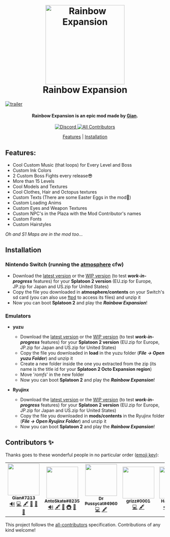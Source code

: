 <h1 align="center">
  <br>
  <a><img src="https://github.com/SplatGian/Rainbow-Expansion-Download/blob/main/img/logo.png" alt="Rainbow Expansion" width="250"></a>
  <br>
  <b>Rainbow Expansion</b>
  <br>
</h1>

[![trailer](https://img.youtube.com/vi/c-IK94D4qwM/maxresdefault.jpg)](https://youtu.be/c-IK94D4qwM)

<h4 align="center">Rainbow Expansion is an epic mod made by <a href="https://www.youtube.com/channel/UCvrS0vtrdIogrVnvWGuq_5w">Gian</a>.</h4>

<p align="center">
    <a href="https://discord.com/invite/3ZN2HPyHSw">
        <img src="https://img.shields.io/discord/830880503884284025?style=for-the-badge&label=Gian%27s%20Server&logo=discord&logoColor=white"
            alt="Discord">
    </a>
    <!-- ALL-CONTRIBUTORS-BADGE:START - Do not remove or modify this section -->
    <a href="#contributors-">
        <img src="https://img.shields.io/badge/all_contributors-5-blueviolet.svg?style=for-the-badge"
            alt="All Contributors">
    </a>
    <!-- ALL-CONTRIBUTORS-BADGE:END -->
</p>

<p align="center">
  <a href="#features">Features</a> |
  <a href="#installation">Installation</a>
</p>

## Features:
- Cool Custom Music (that loops) for Every Level and Boss
- Custom Ink Colors
- 2 Custom Boss Fights every release😎
- More than 15 Levels
- Cool Models and Textures
- Cool Clothes, Hair and Octopus textures
- Custom Texts (There are some Easter Eggs in the mod👀)
- Custom Loading Anims
- Custom Eyes and Weapon Textures
- Custom NPC's in the Plaza with the Mod Contributor's names
- Custom Fonts
- Custom Hairstyles

*Oh and S1 Maps are in the mod too...*

## Installation
### Nintendo Switch (running the [atmosphere](https://github.com/Atmosphere-NX/Atmosphere) cfw)
- Download the [latest version](https://github.com/SplatGian/Rainbow-Expansion-Download/releases/latest) or the [WIP version](https://github.com/SplatGian/Rainbow-Expansion-Download/releases/tag/wip) (to test ***work-in-progress*** features) for your **Splatoon 2 version** (EU.zip for Europe, JP.zip for Japan and US.zip for United States)
- Copy the file you downloaded in **atmosphere/contents** on your Switch's sd card (you can also use [ftpd](https://github.com/mtheall/ftpd) to access its files) and unzip it
- Now you can boot **Splatoon 2** and play the ***Rainbow Expansion***!

### Emulators
- **yuzu**
  - Download the [latest version](https://github.com/SplatGian/Rainbow-Expansion-Download/releases/latest) or the [WIP version](https://github.com/SplatGian/Rainbow-Expansion-Download/releases/tag/wip) (to test ***work-in-progress*** features) for your **Splatoon 2 version** (EU.zip for Europe, JP.zip for Japan and US.zip for United States)
  - Copy the file you downloaded in **load** in the yuzu folder (***File -> Open yuzu Folder***) and unzip it
  - Create a new folder inside the one you extracted from the zip (its name is the title id for your **Splatoon 2 Octo Expansion region**)
  - Move '*romfs*' in the new folder
  - Now you can boot **Splatoon 2** and play the ***Rainbow Expansion***!

- **Ryujinx**
  - Download the [latest version](https://github.com/SplatGian/Rainbow-Expansion-Download/releases/latest) or the [WIP version](https://github.com/SplatGian/Rainbow-Expansion-Download/releases/tag/wip) (to test ***work-in-progress*** features) for your **Splatoon 2 version** (EU.zip for Europe, JP.zip for Japan and US.zip for United States)
  - Copy the file you downloaded in **mods/contents** in the Ryujinx folder (***File -> Open Ryujinx Folder***) and unzip it
  - Now you can boot **Splatoon 2** and play the ***Rainbow Expansion***!

## Contributors ✨

Thanks goes to these wonderful people in no particular order ([emoji key](https://allcontributors.org/docs/en/emoji-key)):

<!-- ALL-CONTRIBUTORS-LIST:START - Do not remove or modify this section -->
<!-- prettier-ignore-start -->
<!-- markdownlint-disable -->
<table>
  <tr>
    <td align="center"><a href="https://discord.gg/3ZN2HPyHSw"><img src="https://avatars.githubusercontent.com/u/70701405?v=4" width="100px;" alt=""/><br /><sub><b>Gian#7213</b></sub></a><br /><a href="#audio-SplatGian" title="Audio">🔊</a> <a href="https://github.com/SplatGian/Rainbow-Expansion-Download/commits?author=SplatGian" title="Code">💻</a> <a href="#content-SplatGian" title="Content">🖋</a> <a href="https://github.com/SplatGian/Rainbow-Expansion-Download/commits?author=SplatGian" title="Documentation">📖</a> <a href="#ideas-SplatGian" title="Ideas, Planning, & Feedback">🤔</a> <a href="#maintenance-SplatGian" title="Maintenance">🚧</a></td>
    <td align="center"><a href="https://github.com/AntoSkate"><img src="https://avatars.githubusercontent.com/u/36473846?v=4" width="100px;" alt=""/><br /><sub><b>AntoSkate#8235</b></sub></a><br /><a href="#audio-AntoSkate" title="Audio">🔊</a> <a href="#content-AntoSkate" title="Content">🖋</a> <a href="https://github.com/SplatGian/Rainbow-Expansion-Download/commits?author=AntoSkate" title="Documentation">📖</a> <a href="#infra-AntoSkate" title="Infrastructure (Hosting, Build-Tools, etc)">🚇</a> <a href="#maintenance-AntoSkate" title="Maintenance">🚧</a></td>
    <td align="center"><a href="https://github.com/PastaMarie"><img src="https://avatars.githubusercontent.com/u/93050901?v=4" width="100px;" alt=""/><br /><sub><b>Dr Pussycat#4960</b></sub></a><br /><a href="https://github.com/SplatGian/Rainbow-Expansion-Download/commits?author=PastaMarie" title="Code">💻</a> <a href="#content-PastaMarie" title="Content">🖋</a></td>
    <td align="center"><a href="https://github.com/mr-grizz-ly"><img src="https://avatars.githubusercontent.com/u/93011379?v=4" width="100px;" alt=""/><br /><sub><b>grizz#0001</b></sub></a><br /><a href="https://github.com/SplatGian/Rainbow-Expansion-Download/commits?author=mr-grizz-ly" title="Code">💻</a> <a href="#content-mr-grizz-ly" title="Content">🖋</a></td>
    <td align="center"><a href="https://github.com/TudouHack"><img src="https://avatars.githubusercontent.com/u/39432598?v=4" width="100px;" alt=""/><br /><sub><b>Haxxie#8888</b></sub></a><br /><a href="#audio-TudouHack" title="Audio">🔊</a> <a href="https://github.com/SplatGian/Rainbow-Expansion-Download/commits?author=TudouHack" title="Code">💻</a> <a href="#content-TudouHack" title="Content">🖋</a> <a href="#ideas-TudouHack" title="Ideas, Planning, & Feedback">🤔</a></td>
  </tr>
</table>

<!-- markdownlint-restore -->
<!-- prettier-ignore-end -->

<!-- ALL-CONTRIBUTORS-LIST:END -->

This project follows the [all-contributors](https://github.com/all-contributors/all-contributors) specification. Contributions of any kind welcome!
